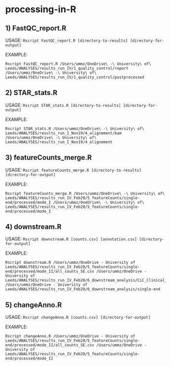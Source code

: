 # processing-in-R

## 1) FastQC_report.R

USAGE: `Rscript FastQC_report.R [directory-to-results] [directory-for-output]`

EXAMPLE:
```
Rscript FastQC_report.R /Users/ummz/OneDrive\ -\ University\ of\ Leeds/ANALYSES/results_run_IV/1_quality_control/report /Users/ummz/OneDrive\ -\ University\ of\ Leeds/ANALYSES/results_run_IV/1_quality_control/postprocessed
```

## 2) STAR_stats.R 

USAGE: `Rscript STAR_stats.R [directory-to-results] [directory-for-output]`

EXAMPLE:
```
Rscript STAR_stats.R /Users/ummz/OneDrive\ -\ University\ of\ Leeds/ANALYSES/results_run_I_Nov19/4_alignement/bam /Users/ummz/OneDrive\ -\ University\ of\ Leeds/ANALYSES/results_run_I_Nov19/4_alignement
```

## 3) featureCounts_merge.R

USAGE: `Rscript featureCounts_merge.R [directory-to-results] [directory-for-output]`

EXAMPLE:
```
Rscript featureCounts_merge.R /Users/ummz/OneDrive\ -\ University\ of\ Leeds/ANALYSES/results_run_IV_Feb20/5_featureCounts/single-end/processed/mode_I /Users/ummz/OneDrive\ -\ University\ of\ Leeds/ANALYSES/results_run_IV_Feb20/5_featureCounts/single-end/processed/mode_I
```

## 4) downstream.R

USAGE: `Rscript downstream.R [counts.csv] [annotation.csv] [directory-for-output]`

EXAMPLE: 
```
Rscript downstream.R /Users/ummz/OneDrive - University of Leeds/ANALYSES/results_run_IV_Feb20/5_featureCounts/single-end/processed/mode_II/all_counts_SE.csv /Users/ummz/OneDrive - University of Leeds/ANALYSES/results_run_IV_Feb20/6_downstream_analysis/CiC_Clinical_data_FINAL.csv /Users/ummz/OneDrive - University of Leeds/ANALYSES/results_run_IV_Feb20/6_downstream_analysis/single-end
```

## 5) changeAnno.R

USAGE: `Rscript changeAnno.R [counts.csv] [directory-for-output]`

EXAMPLE:
```
Rscript changeAnno.R /Users/ummz/OneDrive - University of Leeds/ANALYSES/results_run_IV_Feb20/5_featureCounts/single-end/processed/mode_II/all_counts_SE.csv /Users/ummz/OneDrive - University of Leeds/ANALYSES/results_run_IV_Feb20/5_featureCounts/single-end/processed/mode_II
```

